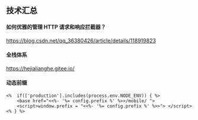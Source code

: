 ## 技术汇总

#### 如何优雅的管理 HTTP 请求和响应拦截器？

https://blog.csdn.net/qq_36380426/article/details/118919823


#### 全栈体系

https://hejialianghe.gitee.io/

#### 动态前缀

```
<%  if(['production'].includes(process.env.NODE_ENV)) { %>
    <base href="<<%- '%= config.prefix %' %>>/mobile/ ">
    <script>window.prefix = "<<%- '%= config.prefix %' %>>"> </script>
<% } %>
```